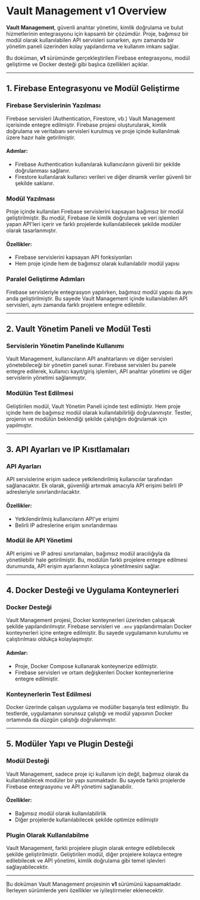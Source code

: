 # Vault Management v1 Overview

**Vault Management**, güvenli anahtar yönetimi, kimlik doğrulama ve bulut hizmetlerinin entegrasyonu için kapsamlı bir çözümdür. Proje, bağımsız bir modül olarak kullanılabilen API servisleri sunarken, aynı zamanda bir yönetim paneli üzerinden kolay yapılandırma ve kullanım imkanı sağlar. 

Bu doküman, **v1** sürümünde gerçekleştirilen Firebase entegrasyonu, modül geliştirme ve Docker desteği gibi başlıca özellikleri açıklar.

---

## 1. Firebase Entegrasyonu ve Modül Geliştirme

### Firebase Servislerinin Yazılması
Firebase servisleri (Authentication, Firestore, vb.) Vault Management içerisinde entegre edilmiştir. Firebase projesi oluşturularak, kimlik doğrulama ve veritabanı servisleri kurulmuş ve proje içinde kullanılmak üzere hazır hale getirilmiştir. 

#### Adımlar:
- Firebase Authentication kullanılarak kullanıcıların güvenli bir şekilde doğrulanması sağlanır.
- Firestore kullanılarak kullanıcı verileri ve diğer dinamik veriler güvenli bir şekilde saklanır.

### Modül Yazılması
Proje içinde kullanılan Firebase servislerini kapsayan bağımsız bir modül geliştirilmiştir. Bu modül, Firebase ile kimlik doğrulama ve veri işlemleri yapan API'leri içerir ve farklı projelerde kullanılabilecek şekilde modüler olarak tasarlanmıştır.

#### Özellikler:
- Firebase servislerini kapsayan API fonksiyonları
- Hem proje içinde hem de bağımsız olarak kullanılabilir modül yapısı

### Paralel Geliştirme Adımları
Firebase servisleriyle entegrasyon yapılırken, bağımsız modül yapısı da aynı anda geliştirilmiştir. Bu sayede Vault Management içinde kullanılabilen API servisleri, aynı zamanda farklı projelere entegre edilebilir.

---

## 2. Vault Yönetim Paneli ve Modül Testi

### Servislerin Yönetim Panelinde Kullanımı
Vault Management, kullanıcıların API anahtarlarını ve diğer servisleri yönetebileceği bir yönetim paneli sunar. Firebase servisleri bu panele entegre edilerek, kullanıcı kayıt/giriş işlemleri, API anahtar yönetimi ve diğer servislerin yönetimi sağlanmıştır.

### Modülün Test Edilmesi
Geliştirilen modül, Vault Yönetim Paneli içinde test edilmiştir. Hem proje içinde hem de bağımsız modül olarak kullanılabilirliği doğrulanmıştır. Testler, projenin ve modülün beklendiği şekilde çalıştığını doğrulamak için yapılmıştır.

---

## 3. API Ayarları ve IP Kısıtlamaları

### API Ayarları
API servislerine erişim sadece yetkilendirilmiş kullanıcılar tarafından sağlanacaktır. Ek olarak, güvenliği artırmak amacıyla API erişimi belirli IP adresleriyle sınırlandırılacaktır.

#### Özellikler:
- Yetkilendirilmiş kullanıcıların API'ye erişimi
- Belirli IP adreslerine erişim sınırlandırması

### Modül ile API Yönetimi
API erişimi ve IP adresi sınırlamaları, bağımsız modül aracılığıyla da yönetilebilir hale getirilmiştir. Bu, modülün farklı projelere entegre edilmesi durumunda, API erişim ayarlarının kolayca yönetilmesini sağlar.

---

## 4. Docker Desteği ve Uygulama Konteynerleri

### Docker Desteği
Vault Management projesi, Docker konteynerleri üzerinden çalışacak şekilde yapılandırılmıştır. Firebase servisleri ve `.env` yapılandırmaları Docker konteynerleri içine entegre edilmiştir. Bu sayede uygulamanın kurulumu ve çalıştırılması oldukça kolaylaşmıştır.

#### Adımlar:
- Proje, Docker Compose kullanarak konteynerize edilmiştir.
- Firebase servisleri ve ortam değişkenleri Docker konteynerlerine entegre edilmiştir.

### Konteynerlerin Test Edilmesi
Docker üzerinde çalışan uygulama ve modüller başarıyla test edilmiştir. Bu testlerde, uygulamanın sorunsuz çalıştığı ve modül yapısının Docker ortamında da düzgün çalıştığı doğrulanmıştır.

---

## 5. Modüler Yapı ve Plugin Desteği

### Modül Desteği
Vault Management, sadece proje içi kullanım için değil, bağımsız olarak da kullanılabilecek modüler bir yapı sunmaktadır. Bu sayede farklı projelerde Firebase entegrasyonu ve API yönetimi sağlanabilir.

#### Özellikler:
- Bağımsız modül olarak kullanılabilirlik
- Diğer projelerde kullanılabilecek şekilde optimize edilmiştir

### Plugin Olarak Kullanılabilme
Vault Management, farklı projelere plugin olarak entegre edilebilecek şekilde geliştirilmiştir. Geliştirilen modül, diğer projelere kolayca entegre edilebilecek ve API yönetimi, kimlik doğrulama gibi temel işlevleri sağlayabilecektir.

---

Bu doküman Vault Management projesinin **v1** sürümünü kapsamaktadır. İlerleyen sürümlerde yeni özellikler ve iyileştirmeler eklenecektir.
